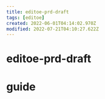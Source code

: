 ```yaml
---
title: editoe-prd-draft
tags: [editoe]
created: 2022-06-01T04:14:02.970Z
modified: 2022-07-21T04:10:27.622Z
---
```


# editoe-prd-draft

# guide
